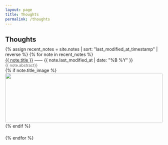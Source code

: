 ```yaml
---
layout: page
title: Thoughts
permalink: /thoughts
---
```

<h2 style="margin-bottom: 0.5em;">Thoughts</h2>
<div>
  {% assign recent_notes = site.notes | sort: "last_modified_at_timestamp" | reverse %}
  {% for note in recent_notes %}
    <div style="margin-bottom: 1.5em;">
      <div class="note-title"><a class="internal-link" href="{{ site.baseurl }}{{ note.url }}">{{ note.title }}</a> ⸺ {{ note.last_modified_at | date: "%B %Y" }}</div>
      <div style="color: #666; font-size: 0.9em;">{{ note.abstract}}</div>
      {% if note.title_image %}
        <img src="{{ site.baseurl }}{{ note.title_image }}" style="width: 100%; max-width: 600px; height: 160px; object-fit: cover; border-radius: 4px; margin-bottom: 0.5">
      {% endif %}
    </div>
  {% endfor %}
</div>